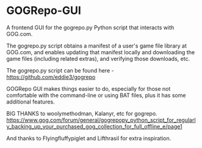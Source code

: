 # GOGRepo-GUI
A frontend GUI for the gogrepo.py Python script that interacts with GOG.com.

The gogrepo.py script obtains a manifest of a user's game file library at GOG.com, and enables updating that manifest locally and downloading the game files (including related extras), and verifying those downloads, etc.

The gogrepo.py script can be found here - https://github.com/eddie3/gogrepo

GOGRepo GUI makes things easier to do, especially for those not comfortable with the command-line or using BAT files, plus it has some additional features.

BIG THANKS to woolymethodman, Kalanyr, etc for gogrepo.
https://www.gog.com/forum/general/gogrepopy_python_script_for_regularly_backing_up_your_purchased_gog_collection_for_full_offline_e/page1

And thanks to Flyingfluffypiglet and Lifthrasil for extra inspiration.
